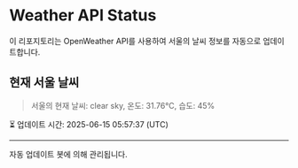 
# Weather API Status

이 리포지토리는 OpenWeather API를 사용하여 서울의 날씨 정보를 자동으로 업데이트합니다.

## 현재 서울 날씨
> 서울의 현재 날씨: clear sky, 온도: 31.76°C, 습도: 45%

⏳ 업데이트 시간: 2025-06-15 05:57:37 (UTC)

---
자동 업데이트 봇에 의해 관리됩니다.
